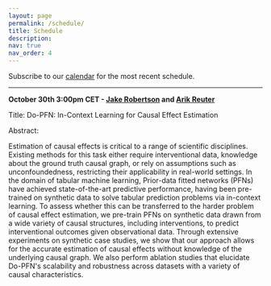 ```yaml
---
layout: page
permalink: /schedule/
title: Schedule
description: 
nav: true
nav_order: 4
---
```



Subscribe to our [calendar](https://calendar.google.com/calendar/u/2?cid=YXV0b21sc2VtaW5hckBnbWFpbC5jb20) for the most recent schedule.

---------

**October 30th 3:00pm CET - [Jake Robertson](https://jr2021.github.io/) and [Arik Reuter]()**

Title: Do-PFN: In-Context Learning for Causal Effect Estimation

Abstract: 

Estimation of causal effects is critical to a range of scientific disciplines. Existing methods for this task either require interventional data, knowledge about the ground truth causal graph, or rely on assumptions such as unconfoundedness, restricting their applicability in real-world settings. In the domain of tabular machine learning, Prior-data fitted networks (PFNs) have achieved state-of-the-art predictive performance, having been pre-trained on synthetic data to solve tabular prediction problems via in-context learning. To assess whether this can be transferred to the harder problem of causal effect estimation, we pre-train PFNs on synthetic data drawn from a wide variety of causal structures, including interventions, to predict interventional outcomes given observational data. Through extensive experiments on synthetic case studies, we show that our approach allows for the accurate estimation of causal effects without knowledge of the underlying causal graph. We also perform ablation studies that elucidate Do-PFN's scalability and robustness across datasets with a variety of causal characteristics.

